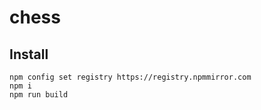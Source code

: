 # chess

## Install
```
npm config set registry https://registry.npmmirror.com
npm i
npm run build
```

